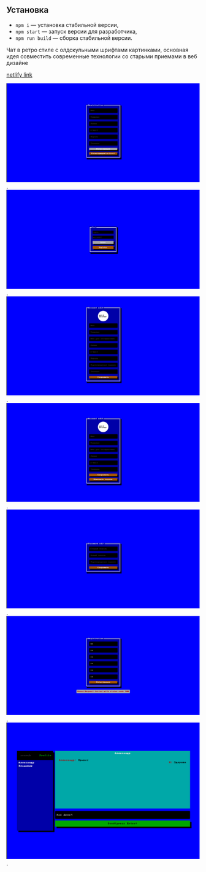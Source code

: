 ## Установка

- `npm i` — установка стабильной версии,
- `npm start` — запуск версии для разработчика,
- `npm run build` — сборка стабильной версии.

Чат в ретро стиле с олдскульными шрифтами картинками, основная идея совместить современные технологии со старыми приемами в веб дизайне


[netlify link](https://ilyakaverinchat.netlify.app/)

![picture1](/ui/Screenshot%20from%202023-03-08%2015-01-41.png).
![picture2](/ui/Screenshot%20from%202023-03-06%2022-35-36.png).
![picture3](/ui/Screenshot%20from%202023-03-08%2015-13-07.png).
![picture1](/ui/Screenshot%20from%202023-03-08%2015-15-52.png).
![picture1](/ui/Screenshot%20from%202023-03-08%2015-18-06.png).
![picture1](/ui/Screenshot%20from%202023-03-08%2015-21-10.png).
![picture1](/ui/Screenshot%20from%202023-03-08%2015-39-30.png).
